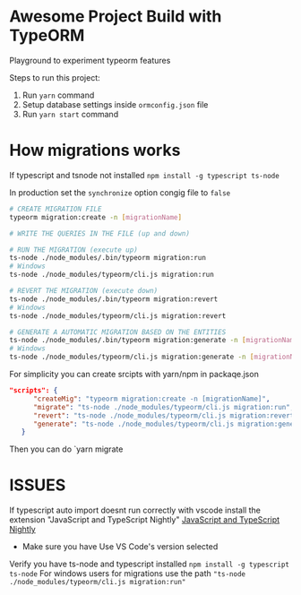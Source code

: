 # Awesome Project Build with TypeORM

Playground to experiment typeorm features

Steps to run this project:

1. Run `yarn` command
2. Setup database settings inside `ormconfig.json` file
3. Run `yarn start` command



# How migrations works

If typescript and tsnode not installed
`npm install -g typescript ts-node`

In production set the `synchronize` option congig file to `false`

```bash
# CREATE MIGRATION FILE
typeorm migration:create -n [migrationName]

# WRITE THE QUERIES IN THE FILE (up and down)

# RUN THE MIGRATION (execute up)
ts-node ./node_modules/.bin/typeorm migration:run
# Windows
ts-node ./node_modules/typeorm/cli.js migration:run

# REVERT THE MIGRATION (execute down)
ts-node ./node_modules/.bin/typeorm migration:revert
# Windows
ts-node ./node_modules/typeorm/cli.js migration:revert

# GENERATE A AUTOMATIC MIGRATION BASED ON THE ENTITIES
ts-node ./node_modules/.bin/typeorm migration:generate -n [migrationName]
# Windows
ts-node ./node_modules/typeorm/cli.js migration:generate -n [migrationName]
```

For simplicity you can create srcipts with yarn/npm in packaqe.json
```json
"scripts": {
      "createMig": "typeorm migration:create -n [migrationName]",
      "migrate": "ts-node ./node_modules/typeorm/cli.js migration:run",
      "revert": "ts-node ./node_modules/typeorm/cli.js migration:revert",
      "generate": "ts-node ./node_modules/typeorm/cli.js migration:generate -n"
   }
```
Then you can do `yarn migrate


# ISSUES

If typescript auto import doesnt run correctly with vscode install the extension "JavaScript and TypeScript Nightly" [JavaScript and TypeScript Nightly](https://marketplace.visualstudio.com/items?itemName=ms-vscode.vscode-typescript-next)
- Make sure you have Use VS Code's version selected

Verify you have ts-node and typescript installed `npm install -g typescript ts-node`
For windows users for migrations use the path `"ts-node ./node_modules/typeorm/cli.js migration:run"`
